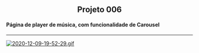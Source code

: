 <h2 align="center">Projeto 006</h2>

<h4>Página de player de música, com funcionalidade de Carousel</h4>

___

[![2020-12-09-19-52-29.gif](https://i.postimg.cc/JhZkT6rJ/2020-12-09-19-52-29.gif)](https://postimg.cc/kVMGGytX)